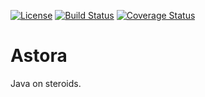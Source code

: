 [![License](https://img.shields.io/badge/License-Apache%202.0-blue.svg)](https://opensource.org/licenses/Apache-2.0)
[![Build Status](https://travis-ci.org/diligo/astora.svg?branch=master)](https://travis-ci.org/diligo/astora)
[![Coverage Status](https://coveralls.io/repos/github/diligo/astora/badge.svg?branch=master)](https://coveralls.io/github/diligo/astora?branch=master)

Astora
======

Java on steroids.

